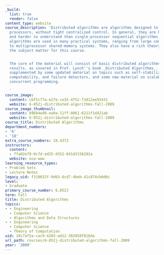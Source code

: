 ```yaml
---
_build:
  list: true
  render: false
content_type: website
course_description: 'Distributed algorithms are algorithms designed to run on multiple
  processors, without tight centralized control. In general, they are harder to design
  and harder to understand than single-processor sequential algorithms. Distributed
  algorithms are used in many practical systems, ranging from large computer networks
  to multiprocessor shared-memory systems. They also have a rich theory, which forms
  the subject matter for this course.


  The core of the material will consist of basic distributed algorithms and impossibility
  results, as covered in Prof. Lynch''s book _Distributed Algorithms_. This will be
  supplemented by some updated material on topics such as self-stabilization, wait-free
  computability, and failure detectors, and some new material on scalable shared-memory
  concurrent programming.

  '
course_image:
  content: cbf5c77a-e27e-ce35-4f52-f3d12ee55431
  website: 6-852j-distributed-algorithms-fall-2009
course_image_thumbnail:
  content: b96b4ed6-ea0a-11ff-0861-6211f1d421ab
  website: 6-852j-distributed-algorithms-fall-2009
course_title: Distributed Algorithms
department_numbers:
- '6'
- '18'
extra_course_numbers: 18.437J
instructors:
  content:
  - ffa02e79-8c7d-ed25-d352-041d3158282a
  website: ocw-www
learning_resource_types:
- Problem Sets
- Lecture Notes
legacy_uid: f310032f-9d63-8cd7-4beb-41c874cb0d6c
level:
- Graduate
primary_course_number: 6.852J
term: Fall
title: Distributed Algorithms
topics:
- - Engineering
  - Computer Science
  - Algorithms and Data Structures
- - Engineering
  - Computer Science
  - Theory of Computation
uid: 18c7af5a-cac9-4203-ad12-302858f816da
url_path: courses/6-852j-distributed-algorithms-fall-2009
year: '2009'
---
```

